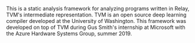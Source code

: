 This is a static analysis framework for analyzing programs written in Relay, TVM's intermediate representation. TVM is an open source deep learning compiler developed at the University of Washington. This framework was developed on top of TVM during Gus Smith's internship at Microsoft with the Azure Hardware Systems Group, summer 2019.

